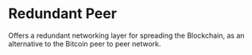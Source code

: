 # Redundant Peer

Offers a redundant networking layer for spreading the Blockchain, as an alternative to the Bitcoin peer to peer network.

